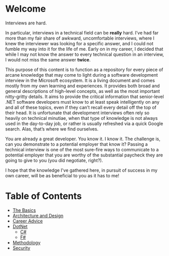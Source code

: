 # Welcome
Interviews are hard.  

In particular, interviews in a technical field can be **really** hard.  I’ve had far more than my fair share of awkward, uncomfortable interviews, where I knew the interviewer was looking for a specific answer, and I could not fumble my way into it for the life of me.  Early on in my career, I decided that while I may not know the answer to every technical question in an interview, I would not miss the same answer **twice**.

This purpose of this content is to function as a repository for every piece of arcane knowledge that may come to light during a software development interview in the Microsoft ecosystem.  It is a living document and comes mostly from my own learning and experiences.  It provides both broad and general descriptions of high-level concepts, as well as the most important nitty-gritty details. It aims to provide the critical information that senior-level .NET software developers must know to at least speak intelligently on any and all of these topics, even if they can’t recall every detail off the top of their head. It is unfortunate that development interviews often rely so heavily on technical minutiae, when that type of knowledge is not always used in the day-to-day job, or rather is usually refreshed via a quick Google search.  Alas, that’s where we find ourselves.

You are already a great developer.  You know it. I know it. The challenge is, can you demonstrate to a potential employer that know it?  Passing a technical interview is one of the most sure-fire ways to communicate to a potential employer that you are worthy of the substantial paycheck they are going to give to you \(you did negotiate, right?\).

I hope that the knowledge I've gathered here, in pursuit of success in my own career, will be as beneficial to you as it has to me!

# Table of Contents
- [The Basics](The-Basics/index.md)
- [Architecture and Design](Architecture-and-Design/index.md)
- [Career Advice](Career/index.md)
- [DotNet](DotNet/index.md)
  - [C#](DotNet/C-Sharp/index.md)
  - [F#](DotNet/F-Sharp/index.md)
- [Methodology](Methodology/index.md)
- [Security](Security/index.md)
